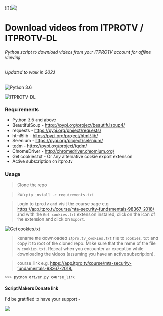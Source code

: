 ![](<a href="https://www.buymeacoffee.com/Tommi"><img src="https://img.buymeacoffee.com/button-api/?text=Buy me a Coffeec&emoji=☕&slug=Tommi&button_colour=FFDD00&font_colour=000000&font_family=Cookie&outline_colour=000000&coffee_colour=ffffff" /></a>)



# Download videos from ITPROTV / ITPROTV-DL

###### Python script to download videos from your ITPROTV account for offline viewing
###### Updated to work in 2023
![Python 3.6](https://img.shields.io/badge/python-3.6-blue.svg)

![ITPROTV-DL](https://i.imgur.com/iW2ilOD.png)

### Requirements
- Python 3.6 and above
- BeautifulSoup - https://pypi.org/project/beautifulsoup4/
- requests - https://pypi.org/project/requests/
- html5lib - https://pypi.org/project/html5lib/
- Selenium - https://pypi.org/project/selenium/
- tqdm - https://pypi.org/project/tqdm/
- ChromeDriver - http://chromedriver.chromium.org/
- Get cookies.txt - Or Any alternative cookie export extension
- Active subscription on itpro.tv

### Usage

> Clone the repo

> Run `pip install -r requirements.txt`

> Login to itpro.tv and visit the course page e.g. https://app.itpro.tv/course/mta-security-fundamentals-98367-2018/ and with the `Get cookies.txt` extension installed, click on the icon of the extension and click on `Export`. 

![Get cookies.txt](https://i.imgur.com/6QkV9RC.png)

> Rename the downloaded `itpro.tv_cookies.txt` file to `cookies.txt` and copy it to root of the cloned repo. Make sure that the name of the file is ``cookies.txt``. Repeat when you encounter an exception while downloading the videos (assuming you have an active subscription).

> course_link e.g. https://app.itpro.tv/course/mta-security-fundamentals-98367-2018/

``` python
>>> python driver.py course_link
```

#### Script Makers Donate link
I'd be gratified to have your support - 

[<img src="https://i.imgur.com/ngduQd7.png">](https://www.buymeacoffee.com/RahulShaw)
 
